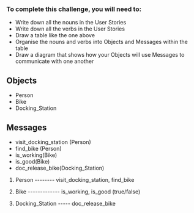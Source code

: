 
### To complete this challenge, you will need to: ###
* Write down all the nouns in the User Stories
* Write down all the verbs in the User Stories
* Draw a table like the one above
* Organise the nouns and verbs into Objects and Messages within the table
* Draw a diagram that shows how your Objects will use Messages to communicate with one another


## Objects ##
* Person
* Bike
* Docking_Station

## Messages ##
* visit_docking_station (Person)
* find_bike (Person)
* is_working(Bike)
* is_good(Bike)
* doc_release_bike(Docking_Station)


1.    Person  -------- visit_docking_station, find_bike 


2.    Bike ------------- is_working, is_good (true/false)


3.    Docking_Station ----- doc_release_bike

